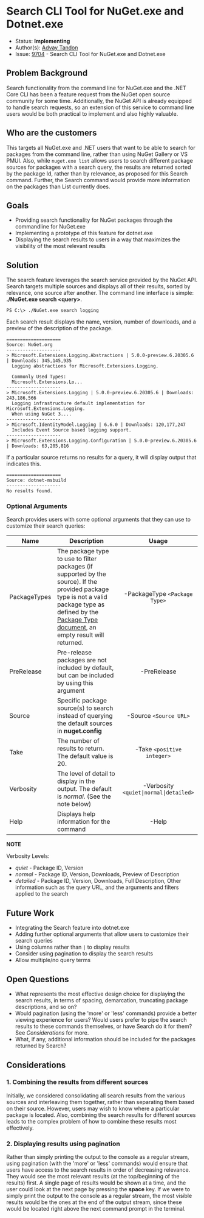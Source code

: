 # Search CLI Tool for NuGet.exe and Dotnet.exe

* Status: **Implementing**
* Author(s): [Advay Tandon](https://github.com/advay26)
* Issue: [9704](https://github.com/NuGet/Home/issues/9704) - Search CLI Tool for NuGet.exe and Dotnet.exe

## Problem Background

Search functionality from the command line for NuGet.exe and the .NET Core CLI has been a feature request from the NuGet open source community for some time. Additionally, the NuGet API is already equipped to handle search requests, so an extension of this service to command line users would be both practical to implement and also highly valuable.

## Who are the customers

This targets all NuGet.exe and .NET users that want to be able to search for packages from the command line, rather than using NuGet Gallery or VS PMUI. Also, while `nuget.exe list` allows users to search different package sources for packages with a search query, the results are returned sorted by the package Id, rather than by relevance, as proposed for this Search command. Further, the Search command would provide more information on the packages than List currently does.

## Goals

* Providing search functionality for NuGet packages through the commandline for NuGet.exe
* Implementing a prototype of this feature for dotnet.exe
* Displaying the search results to users in a way that maximizes the visibility of the most relevant results

## Solution

The search feature leverages the search service provided by the NuGet API. Search targets multiple sources and displays all of their results, sorted by relevance, one source after another. The command line interface is simple: __./NuGet.exe search \<query\>__.

```
PS C:\> ./NuGet.exe search logging
```

Each search result displays the name, version, number of downloads, and a preview of the description of the package.

```
====================
Source: NuGet.org
--------------------
> Microsoft.Extensions.Logging.Abstractions | 5.0.0-preview.6.20305.6 | Downloads: 345,145,935
  Logging abstractions for Microsoft.Extensions.Logging.

  Commonly Used Types:
  Microsoft.Extensions.Lo...
--------------------
> Microsoft.Extensions.Logging | 5.0.0-preview.6.20305.6 | Downloads: 243,186,566
  Logging infrastructure default implementation for Microsoft.Extensions.Logging.
  When using NuGet 3....
--------------------
> Microsoft.IdentityModel.Logging | 6.6.0 | Downloads: 120,177,247
  Includes Event Source based logging support.
--------------------
> Microsoft.Extensions.Logging.Configuration | 5.0.0-preview.6.20305.6 | Downloads: 63,205,816
```

If a particular source returns no results for a query, it will display output that indicates this.

```
====================
Source: dotnet-msbuild
--------------------
No results found.
```

### Optional Arguments

Search provides users with some optional arguments that they can use to customize their search queries:

| Name | Description | Usage |
| ---  |     ---     |  :-:  |
| PackageTypes | The package type to use to filter packages (if supported by the source). If the provided package type is not a valid package type as defined by the [Package Type document](https://github.com/NuGet/Home/wiki/Package-Type-%5BPacking%5D), an empty result will returned. | -PackageType `<Package Type>`|
| PreRelease | Pre-release packages are not included by default, but can be included by using this argument | -PreRelease |
| Source | Specific package source(s) to search instead of querying the default sources in __nuget.config__ | -Source `<Source URL>`|
| Take | The number of results to return. The default value is 20. | -Take `<positive integer>` |
| Verbosity | The level of detail to display in the output. The default is _normal_. (See the note below)  | -Verbosity `<quiet\|normal\|detailed>` |
| Help | Displays help information for the command | -Help |

__NOTE__

Verbosity Levels:

* _quiet_ - Package ID, Version
* _normal_ - Package ID, Version, Downloads, Preview of Description
* _detailed_ - Package ID, Version, Downloads, Full Description, Other information such as the query URL, and the arguments and filters applied to the search

## Future Work

* Integrating the Search feature into dotnet.exe
* Adding further optional arguments that allow users to customize their search queries
* Using columns rather than `|` to display results
* Consider using pagination to display the search results
* Allow multiple/no query terms

## Open Questions

* What represents the most effective design choice for displaying the search results, in terms of spacing, demarcation, truncating package descriptions, and so on?
* Would pagination (using the 'more' or 'less' commands) provide a better viewing experience for users? Would users prefer to pipe the search results to these commands themselves, or have Search do it for them? See _Considerations_ for more. 
* What, if any, additional information should be included for the packages returned by Search?

## Considerations

### 1. Combining the results from different sources

Initially, we considered consolidating all search results from the various sources and interleaving them together, rather than separating them based on their source. However, users may wish to know where a particular package is located. Also, combining the search results for different sources leads to the complex problem of how to combine these results most effectively.

### 2. Displaying results using pagination

Rather than simply printing the output to the console as a regular stream, using pagination (with the 'more' or 'less' commands) would ensure that users have access to the search results in order of decreasing relevance. They would see the most relevant results (at the top/beginning of the results) first. A single page of results would be shown at a time, and the user could look at the next page by pressing the __space__ key. If we were to simply print the output to the console as a regular stream, the most visible results would be the ones at the end of the output stream, since these would be located right above the next command prompt in the terminal.
